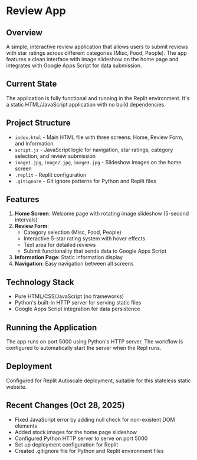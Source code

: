 # Review App

## Overview
A simple, interactive review application that allows users to submit reviews with star ratings across different categories (Misc, Food, People). The app features a clean interface with image slideshow on the home page and integrates with Google Apps Script for data submission.

## Current State
The application is fully functional and running in the Replit environment. It's a static HTML/JavaScript application with no build dependencies.

## Project Structure
- `index.html` - Main HTML file with three screens: Home, Review Form, and Information
- `script.js` - JavaScript logic for navigation, star ratings, category selection, and review submission
- `image1.jpg`, `image2.jpg`, `image3.jpg` - Slideshow images on the home screen
- `.replit` - Replit configuration
- `.gitignore` - Git ignore patterns for Python and Replit files

## Features
1. **Home Screen**: Welcome page with rotating image slideshow (5-second intervals)
2. **Review Form**: 
   - Category selection (Misc, Food, People)
   - Interactive 5-star rating system with hover effects
   - Text area for detailed reviews
   - Submit functionality that sends data to Google Apps Script
3. **Information Page**: Static information display
4. **Navigation**: Easy navigation between all screens

## Technology Stack
- Pure HTML/CSS/JavaScript (no frameworks)
- Python's built-in HTTP server for serving static files
- Google Apps Script integration for data persistence

## Running the Application
The app runs on port 5000 using Python's HTTP server. The workflow is configured to automatically start the server when the Repl runs.

## Deployment
Configured for Replit Autoscale deployment, suitable for this stateless static website.

## Recent Changes (Oct 28, 2025)
- Fixed JavaScript error by adding null check for non-existent DOM elements
- Added stock images for the home page slideshow
- Configured Python HTTP server to serve on port 5000
- Set up deployment configuration for Replit
- Created .gitignore file for Python and Replit environment files
